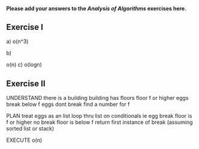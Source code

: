 #### Please add your answers to the ***Analysis of  Algorithms*** exercises here.

## Exercise I

a)
o(n^3)

b)

o(n)
c)
o(logn)
## Exercise II

UNDERSTAND
there is a building
building has floors
floor f or higher eggs break
below f eggs dont break
find a number for f

PLAN
treat eggs as an list
loop thru list on conditionals
ie egg break floor is f or higher
no break floor is below f
return first instance of break (assuming sorted list or stack)

EXECUTE
o(n)
